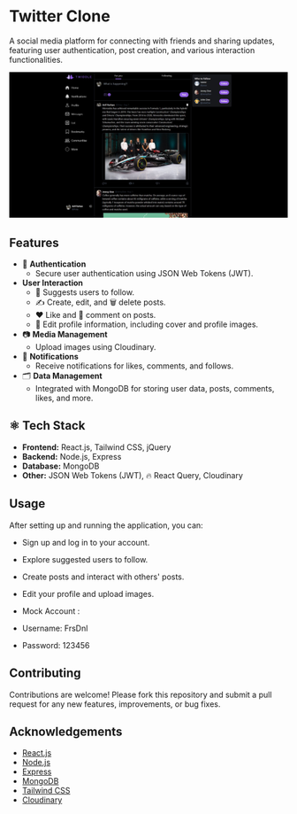 # Twitter Clone

A social media platform for connecting with friends and sharing updates, featuring user authentication, post creation, and various interaction functionalities.

![App Screenshot](https://github.com/FarisDnial/twitter-clone/blob/1bbcfa5ba054e9afd85e1fa6a97a0ee0c504a45b/Twiddle-Homepage.jpg)

## Features

- 🔐 **Authentication**
  - Secure user authentication using JSON Web Tokens (JWT).
- **User Interaction**
  - 👥 Suggests users to follow.
  - ✍️ Create, edit, and 🗑️ delete posts.
  - ❤️ Like and 💬 comment on posts.
  - 📝 Edit profile information, including cover and profile images.
- 📷 **Media Management**
  - Upload images using Cloudinary.
- 🔔 **Notifications**
  - Receive notifications for likes, comments, and follows.
- 🗂️ **Data Management**
  - Integrated with MongoDB for storing user data, posts, comments, likes, and more.

## ⚛️ Tech Stack

- **Frontend:** React.js, Tailwind CSS, jQuery
- **Backend:** Node.js, Express
- **Database:** MongoDB
- **Other:** JSON Web Tokens (JWT), 🔥 React Query, Cloudinary

## Usage

After setting up and running the application, you can:

- Sign up and log in to your account.
- Explore suggested users to follow.
- Create posts and interact with others' posts.
- Edit your profile and upload images.

- Mock Account :
- Username: FrsDnl
- Password: 123456

## Contributing

Contributions are welcome! Please fork this repository and submit a pull request for any new features, improvements, or bug fixes.

## Acknowledgements

- [React.js](https://reactjs.org/)
- [Node.js](https://nodejs.org/)
- [Express](https://expressjs.com/)
- [MongoDB](https://www.mongodb.com/)
- [Tailwind CSS](https://tailwindcss.com/)
- [Cloudinary](https://cloudinary.com/)

